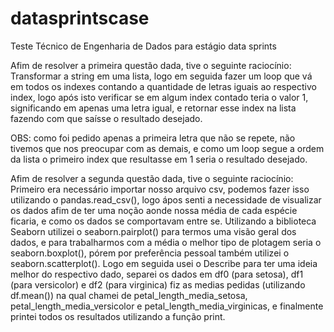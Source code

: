# datasprintscase
Teste Técnico de Engenharia de Dados para estágio data sprints

Afim de resolver a primeira questão dada, tive o seguinte raciocínio:   
Transformar a string em uma lista, logo em seguida fazer um loop que vá em todos os indexes contando a quantidade de letras iguais ao respectivo index, logo
após isto verificar se em algum index contado teria o valor 1, significando em apenas uma letra igual, e retornar esse index na lista fazendo com que saísse o resultado desejado.

OBS: como foi pedido apenas a primeira letra que não se repete, não tivemos que nos preocupar com as demais, e como um loop segue a ordem da lista o primeiro index que resultasse em 1 seria o resultado desejado.


Afim de resolver a segunda questão dada, tive o seguinte raciocínio:    
Primeiro era necessário importar nosso arquivo csv, podemos fazer isso utilizando o pandas.read_csv(), logo ápos senti a necessidade de visualizar os dados afim de ter uma noção aonde nossa média de cada espécie ficaria, e como os dados se comportavam entre se. Utilizando a biblioteca Seaborn utilizei o seaborn.pairplot() para termos uma visão geral dos dados, e para trabalharmos com a média o melhor tipo de plotagem seria o seaborn.boxplot(), pórem por preferência pessoal também utilizei o seaborn.scatterplot(). Logo em seguida usei o Describe para ter uma ideia melhor do respectivo dado, separei os dados em df0 (para setosa), df1 (para versicolor) e df2 (para virginica) fiz as medias pedidas (utilizando df.mean()) na qual chamei de petal_length_media_setosa, petal_length_media_versicolor e petal_length_media_virginicas, e finalmente printei todos os resultados utilizando a função print.
